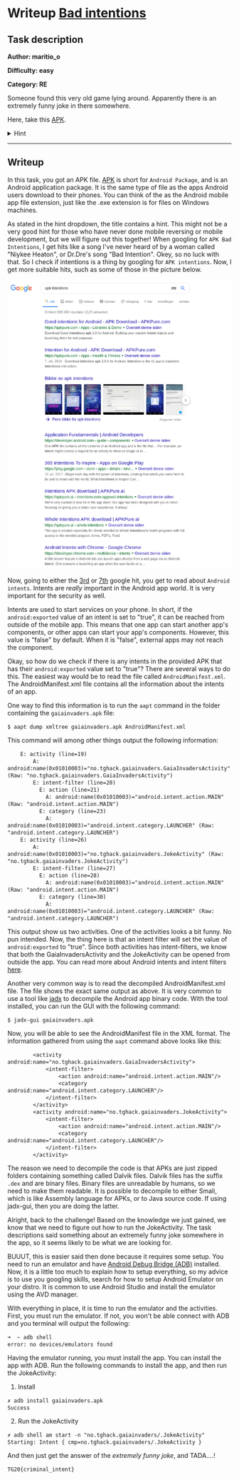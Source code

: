 # Writeup [Bad intentions](./README.md)

## Task description
**Author: maritio_o**

**Difficulty: easy**

**Category: RE** 

Someone found this very old game lying around. Apparently there is an
extremely funny joke in there somewhere.

Here, take this [APK](uploads/gaiainvaders.apk).

<details><summary>Hint</summary><p>

Random title?

</p></details>

---

## Writeup
In this task, you got an APK file. [APK](https://en.wikipedia.org/wiki/Android_application_package)
is short for `Android Package`, and is an Android application package. It
is the same type of file as the apps Android users download to their phones. 
You can think of the as the Android mobile app file extension, just like the 
.exe extension is for files on Windows machines. 

As stated in the hint dropdown, the title contains a hint. This might not be 
a very
good hint for those who have never done mobile reversing or mobile development,
but we will figure out this together! When googling for 
`APK Bad Intentions`, I get hits like a song I've never heard of by a 
woman called "Niykee Heaton", or Dr.Dre's song "Bad Intention". Okey, so no
luck with that. So I check if intentions is a thing by googling for `APK
intentions`. Now, I get more suitable hits, such as some of those in the
picture below. 

![Google search results](google_intent3.png)

Now, going to either the [3rd](https://developer.android.com/guide/components/fundamentals) 
or [7th](https://developer.chrome.com/multidevice/android/intents) google hit, 
you get to read about `Android intents`. Intents are _really_ important in the 
Android app world. It is very important for the security as well. 

Intents are used to start services on your phone. In short, if the 
`android:exported` value of an intent is set to "true", it can be reached from
outside of the mobile app. This means that one app can start another app's 
components, or other apps can start your app's components. However, this
value is "false" by default. When it is "false", external apps may not reach
the component.

Okay, so how do we check if there is any intents in the provided APK that has 
their `android:exported` value set to "true"? There are several ways to do this.
The easiest way would be to read the file called `AndroidManifest.xml`. The 
AndroidManifest.xml file contains all the information about the intents of an
app. 

One way to find this information is to run the `aapt` command in the folder
containing the `gaiainvaders.apk` file:
```console
$ aapt dump xmltree gaiainvaders.apk AndroidManifest.xml
```

This command will among other things output the following information:
```
	E: activity (line=19)
        A: android:name(0x01010003)="no.tghack.gaiainvaders.GaiaInvadersActivity" (Raw: "no.tghack.gaiainvaders.GaiaInvadersActivity")
        E: intent-filter (line=20)
          E: action (line=21)
            A: android:name(0x01010003)="android.intent.action.MAIN" (Raw: "android.intent.action.MAIN")
          E: category (line=23)
            A: android:name(0x01010003)="android.intent.category.LAUNCHER" (Raw: "android.intent.category.LAUNCHER")
    E: activity (line=26)
        A: android:name(0x01010003)="no.tghack.gaiainvaders.JokeActivity" (Raw: "no.tghack.gaiainvaders.JokeActivity")
        E: intent-filter (line=27)
          E: action (line=28)
            A: android:name(0x01010003)="android.intent.action.MAIN" (Raw: "android.intent.action.MAIN")
          E: category (line=30)
            A: android:name(0x01010003)="android.intent.category.LAUNCHER" (Raw: "android.intent.category.LAUNCHER")
```

This output show us two activities. One of the activities looks a bit funny. 
No pun intended. Now, the thing here is that an intent filter will set the 
value of `android:exported` to "true". Since both activities has intent-filters,
we know that both the 
GaiaInvadersActivity and the JokeActivity can be opened from outside the app. 
You can read more about Android intents and intent filters [here](https://developer.android.com/guide/components/intents-filters).

Another very common way is to read the decompiled AndroidManifest.xml file. 
The file shows the exact same output as above. It is very common to use a tool
like [jadx](https://github.com/skylot/jadx) to decompile the Android app binary code. 
With the tool installed, you can run the GUI with the following command:
```console
$ jadx-gui gaiainvaders.apk
```

Now, you will be able to see the AndroidManifest file in the XML format. The 
information gathered from using the `aapt` command above looks like this:
```
        <activity android:name="no.tghack.gaiainvaders.GaiaInvadersActivity">
            <intent-filter>
                <action android:name="android.intent.action.MAIN"/>
                <category android:name="android.intent.category.LAUNCHER"/>
            </intent-filter>
        </activity>
        <activity android:name="no.tghack.gaiainvaders.JokeActivity">
            <intent-filter>
                <action android:name="android.intent.action.MAIN"/>
                <category android:name="android.intent.category.LAUNCHER"/>
            </intent-filter>
        </activity>
```

The reason we need to decompile the code is that APKs are just zipped folders
containing something called Dalvik files. Dalvik files has the suffix `.dex` 
and are binary files. Binary files are unreadable by humans, so we need to make
them readable. It is possible to decompile to either Smali, which is like 
Assembly language for APKs, or to Java source code. If using jadx-gui, then 
you are doing the latter. 

Alright, back to the challenge! Based on the knowledge we just gained, we know
that we need to figure out how to run the JokeActivity. 
The task descriptions said something about an extremely funny joke somewhere
in the app, so it seems likely to be what we are looking for. 

BUUUT, this is easier said then done because it requires some setup. You need
to run an emulator and have [Android Debug Bridge (ADB)](https://developer.android.com/studio/command-line/adb)
installed. Now, it is a little too much to explain how to setup everything, so 
my advice is to use you googling skills, search for how to setup Android 
Emulator on your distro. It is common to use Android Studio and install the 
emulator using the AVD manager. 

With everything in place, it is time to run the emulator and the activities. 
First, you must run the emulator. If not, you won't be able connect with ADB 
and you terminal will output the following:
```console
➜  ~ adb shell
error: no devices/emulators found
```

Having the emulator running, you must install the app. You can install the app
with ADB. Run the following commands to install the app, and then run the 
JokeActivity:

1. Install
```console
✗ adb install gaiainvaders.apk
Success
```

2. Run the JokeActivity
```console
✗ adb shell am start -n "no.tghack.gaiainvaders/.JokeActivity"
Starting: Intent { cmp=no.tghack.gaiainvaders/.JokeActivity }
```

And then just get the answer of the _extremely funny joke_, and TADA....!

```
TG20{criminal_intent}
```
